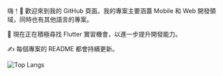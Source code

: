 嗨！👋 歡迎來到我的 GitHub 頁面。我的專案主要涵蓋 Mobile 和 Web 開發領域，同時也有其他語言的專案。  

🚀 現在正在積極尋找 Flutter 實習機會，以進一步提升開發能力。 

✍ 每個專案的 README 都會持續更新。

![Top Langs](https://github-readme-stats.vercel.app/api/top-langs/?username=yuxnzs&hide=html,css,cmake&langs_count=10&layout=compact)
